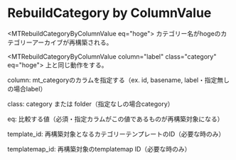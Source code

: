 RebuildCategory by ColumnValue
==========================================

&lt;MTRebuildCategoryByColumnValue eq="hoge"&gt;
カテゴリー名がhogeのカテゴリーアーカイブが再構築される。

&lt;MTRebuildCategoryByColumnValue column="label" class="category" eq="hoge"&gt;
上と同じ動作をする。

column: mt_categoryのカラムを指定する（ex. id, basename, label・指定無しの場合label）

class: category または folder（指定なしの場合category）

eq: 比較する値（必須・指定カラムがこの値であるものが再構築対象になる）

template_id: 再構築対象となるカテゴリーテンプレートのID（必要な時のみ）

templatemap_id: 再構築対象のtemplatemap ID（必要な時のみ）
